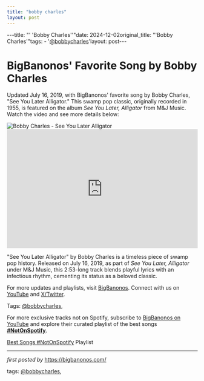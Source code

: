 ```yaml
---
title: "bobby charles"
layout: post
---
```

---title: "' 'Bobby Charles''"date: 2024-12-02original_title: "'Bobby Charles'"tags:  - '[@bobbycharles](/tags/bobbycharles/)'layout: post---<!-- Post Title --><h1 >BigBanonos' Favorite Song by Bobby Charles</h1> <!-- Introductory Text --><p >Updated July 16, 2019, with BigBanonos' favorite song by Bobby Charles, "See You Later Alligator." This swamp pop classic, originally recorded in 1955, is featured on the album *See You Later, Alligator* from M&J Music. Watch the video and see more details below:</p> <!-- Featured Image --><div > <img src="https://www.jazzmessengers.com/52422-large_default/seeyoulater-alligator-1955-61recordings.jpg" alt="Bobby Charles - See You Later Alligator" /></div> <!-- YouTube Video Embed --><div > <iframe width="100%" height="315" src="https://www.youtube.com/embed/b0VQ0OyX_Fk" title="1st RECORDING OF: See You Later Alligator - Bobby Charles (1955)" frameborder="0" allow="accelerometer; autoplay; clipboard-write; encrypted-media; gyroscope; picture-in-picture; web-share" referrerpolicy="strict-origin-when-cross-origin" allowfullscreen></iframe></div> <!-- Song Information --><div > <p>"See You Later Alligator" by Bobby Charles is a timeless piece of swamp pop history. Released on July 16, 2019, as part of *See You Later, Alligator* under M&J Music, this 2:53-long track blends playful lyrics with an infectious rhythm, cementing its status as a beloved classic.</p></div> <!-- Footer Links --><div > <p>For more updates and playlists, visit <a href="https://bigbanonos.com/" target="_blank">BigBanonos</a>. Connect with us on <a href="https://www.youtube.com/[@BigBanonos](/tags/BigBanonos/)" target="_blank">YouTube</a> and <a href="https://x.com/bigbanonos" target="_blank">X/Twitter</a>.</p></div> <!-- Tags --><p >Tags: [@bobbycharles](/tags/bobbycharles/),</p><!--Subscribe and Playlist Links--><div>    <p>For more exclusive tracks not on Spotify, subscribe to <a href="https://www.youtube.com/[@BigBanonos](/tags/BigBanonos/)" target="_blank">BigBanonos on YouTube</a> and explore their curated playlist of the best songs <strong>[#NotOnSpotify](/tags/NotOnSpotify/)</strong>.</p>    <p><a href="https://www.youtube.com/playlist?list=PLtuNtuTatqI0kFahUCbtbfenC_ET5O_tr" target="_blank">Best Songs [#NotOnSpotify](/tags/NotOnSpotify/) Playlist<br /></a></p></div><hr /><p><em>first posted by</em> <a href="https://bigbanonos.com/" rel="noopener" target="_new">https://bigbanonos.com/</a></p><p>tags: [@bobbycharles](/tags/bobbycharles/),</p>